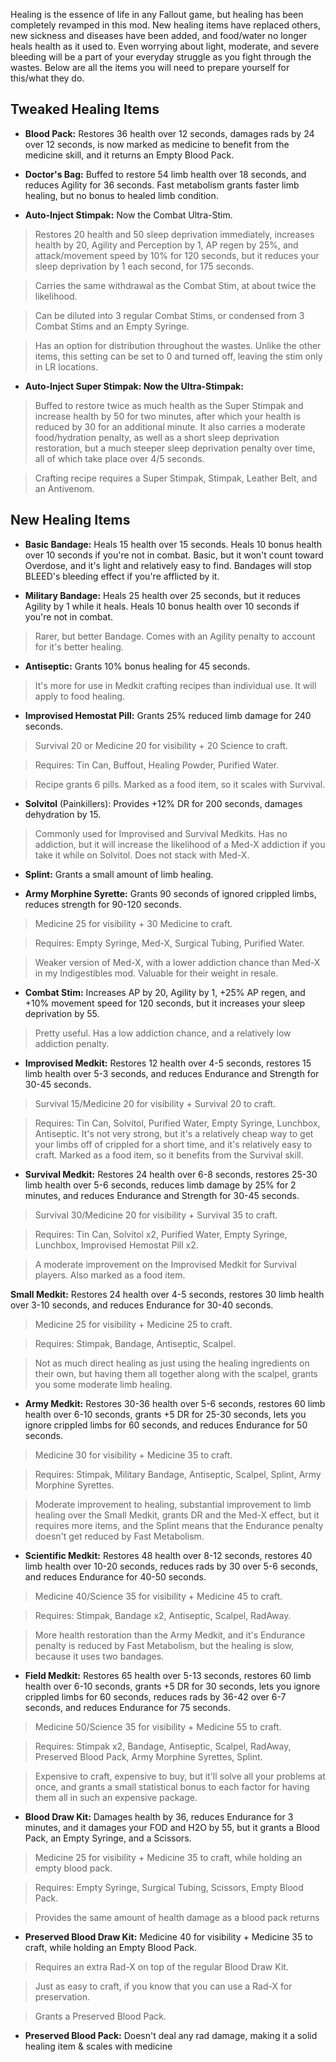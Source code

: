 Healing is the essence of life in any Fallout game, but healing has been completely revamped in this mod. New healing items have replaced others, new sickness and diseases have been added, and food/water no longer heals health as it used to. Even worrying about light, moderate, and severe bleeding will be a part of your everyday struggle as you fight through the wastes. Below are all the items you will need to prepare yourself for this/what they do.

## **Tweaked Healing Items**

* **Blood Pack:** Restores 36 health over 12 seconds, damages rads by 24 over 12 seconds, is now marked as medicine to benefit from the medicine skill, and it returns an Empty Blood Pack.

* **Doctor's Bag:** Buffed to restore 54 limb health over 18 seconds, and reduces Agility for 36 seconds.
Fast metabolism grants faster limb healing, but no bonus to healed limb condition.

* **Auto-Inject Stimpak:** Now the Combat Ultra-Stim.

> Restores 20 health and 50 sleep deprivation immediately, increases health by 20, Agility and Perception by 1, AP regen by 25%, and attack/movement speed by 10% for 120 seconds, but it reduces your sleep deprivation by 1 each second, for 175 seconds.

> Carries the same withdrawal as the Combat Stim, at about twice the likelihood.

> Can be diluted into 3 regular Combat Stims, or condensed from 3 Combat Stims and an Empty Syringe.

> Has an option for distribution throughout the wastes. Unlike the other items, this setting can be set to 0 and turned off, leaving the stim only in LR locations.

- **Auto-Inject Super Stimpak: Now the Ultra-Stimpak:**

>  Buffed to restore twice as much health as the Super Stimpak and increase health by 50 for two minutes, after which your health is reduced by 30 for an additional minute. It also carries a moderate food/hydration penalty, as well as a short sleep deprivation restoration, but a much steeper sleep deprivation penalty over time, all of which take place over 4/5 seconds.

> Crafting recipe requires a Super Stimpak, Stimpak, Leather Belt, and an Antivenom.


## **New Healing Items**

- **Basic Bandage:** Heals 15 health over 15 seconds. Heals 10 bonus health over 10 seconds if you're not in combat.
Basic, but it won't count toward Overdose, and it's light and relatively easy to find. Bandages will stop BLEED's bleeding effect if you're afflicted by it.

- **Military Bandage:** Heals 25 health over 25 seconds, but it reduces Agility by 1 while it heals. Heals 10 bonus health over 10 seconds if you're not in combat.

> Rarer, but better Bandage. Comes with an Agility penalty to account for it's better healing.

- **Antiseptic:** Grants 10% bonus healing for 45 seconds. 

> It's more for use in Medkit crafting recipes than individual use. It will apply to food healing.

- **Improvised Hemostat Pill:** Grants 25% reduced limb damage for 240 seconds.

> Survival 20 or Medicine 20 for visibility + 20 Science to craft.

> Requires: Tin Can, Buffout, Healing Powder, Purified Water.

> Recipe grants 6 pills. Marked as a food item, so it scales with Survival.

- **Solvitol** (Painkillers): Provides +12% DR for 200 seconds, damages dehydration by 15.

> Commonly used for Improvised and Survival Medkits. Has no addiction, but it will increase the likelihood of a Med-X addiction if you take it while on Solvitol. Does not stack with Med-X.

- **Splint:** Grants a small amount of limb healing.

- **Army Morphine Syrette:** Grants 90 seconds of ignored crippled limbs, reduces strength for 90-120 seconds.

> Medicine 25 for visibility + 30 Medicine to craft.

> Requires: Empty Syringe, Med-X, Surgical Tubing, Purified Water.

> Weaker version of Med-X, with a lower addiction chance than Med-X in my Indigestibles mod. Valuable for their weight in resale.

- **Combat Stim:** Increases AP by 20, Agility by 1, +25% AP regen, and +10% movement speed for 120 seconds, but it increases your sleep deprivation by 55. 

>Pretty useful. Has a low addiction chance, and a relatively low addiction penalty.

- **Improvised Medkit:** Restores 12 health over 4-5 seconds, restores 15 limb health over 5-3 seconds, and reduces Endurance and Strength for 30-45 seconds.

> Survival 15/Medicine 20 for visibility + Survival 20 to craft.

> Requires: Tin Can, Solvitol, Purified Water, Empty Syringe, Lunchbox, Antiseptic.
> It's not very strong, but it's a relatively cheap way to get your limbs off of crippled for a short time, and it's relatively easy to craft. Marked as a food item, so it benefits from the Survival skill. 

- **Survival Medkit:** Restores 24 health over 6-8 seconds, restores 25-30 limb health over 5-6 seconds, reduces limb damage by 25% for 2 minutes, and reduces Endurance and Strength for 30-45 seconds.

> Survival 30/Medicine 20 for visibility + Survival 35 to craft.

> Requires: Tin Can, Solvitol x2, Purified Water, Empty Syringe, Lunchbox, Improvised Hemostat Pill x2.

> A moderate improvement on the Improvised Medkit for Survival players. Also marked as a food item.

**Small Medkit:** Restores 24 health over 4-5 seconds, restores 30 limb health over 3-10 seconds, and reduces Endurance for 30-40 seconds.

> Medicine 25 for visibility + Medicine 25 to craft.

> Requires: Stimpak, Bandage, Antiseptic, Scalpel.

> Not as much direct healing as just using the healing ingredients on their own, but having them all together along with the scalpel, grants you some moderate limb healing.

- **Army Medkit:** Restores 30-36 health over 5-6 seconds, restores 60 limb health over 6-10 seconds, grants +5 DR for 25-30 seconds, lets you ignore crippled limbs for 60 seconds, and reduces Endurance for 50 seconds.

> Medicine 30 for visibility + Medicine 35 to craft.

> Requires: Stimpak, Military Bandage, Antiseptic, Scalpel, Splint, Army Morphine Syrettes.

> Moderate improvement to healing, substantial improvement to limb healing over the Small Medkit, grants DR and the Med-X effect, but it requires more items, and the Splint means that the Endurance penalty doesn't get reduced by Fast Metabolism.

- **Scientific Medkit:** Restores 48 health over 8-12 seconds, restores 40 limb health over 10-20 seconds, reduces rads by 30 over 5-6 seconds, and reduces Endurance for 40-50 seconds.

> Medicine 40/Science 35 for visibility + Medicine 45 to craft.

> Requires: Stimpak, Bandage x2, Antiseptic, Scalpel, RadAway.

> More health restoration than the Army Medkit, and it's Endurance penalty is reduced by Fast Metabolism, but the healing is slow, because it uses two bandages.

- **Field Medkit:** Restores 65 health over 5-13 seconds, restores 60 limb health over 6-10 seconds, grants +5 DR for 30 seconds, lets you ignore crippled limbs for 60 seconds, reduces rads by 36-42 over 6-7 seconds, and reduces Endurance for 75 seconds.

> Medicine 50/Science 35 for visibility + Medicine 55 to craft.

> Requires: Stimpak x2, Bandage, Antiseptic, Scalpel, RadAway, Preserved Blood Pack, Army Morphine Syrettes, Splint.

> Expensive to craft, expensive to buy, but it'll solve all your problems at once, and grants a small statistical bonus to each factor for having them all in such an expensive package.

- **Blood Draw Kit:** Damages health by 36, reduces Endurance for 3 minutes, and it damages your FOD and H2O by 55, but it grants a Blood Pack, an Empty Syringe, and a Scissors.

> Medicine 25 for visibility + Medicine 35 to craft, while holding an empty blood pack.

> Requires: Empty Syringe, Surgical Tubing, Scissors, Empty Blood Pack.

> Provides the same amount of health damage as a blood pack returns

- **Preserved Blood Draw Kit:** Medicine 40 for visibility + Medicine 35 to craft, while holding an Empty Blood Pack.

> Requires an extra Rad-X on top of the regular Blood Draw Kit.

> Just as easy to craft, if you know that you can use a Rad-X for preservation.

> Grants a Preserved Blood Pack.

- **Preserved Blood Pack:** Doesn't deal any rad damage, making it a solid healing item & scales with medicine

